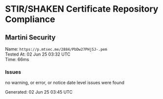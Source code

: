 # STIR/SHAKEN Certificate Repository Compliance

## Martini Security

Name: `https://p.mtsec.me/2884/PbDw27PHjSJ-.pem`\
Tested At: 02 Jun 25 03:32 UTC\
Time: 66ms

### Issues

no warning, or error, or notice date level issues were found

Generated: 02 Jun 25 03:45 UTC